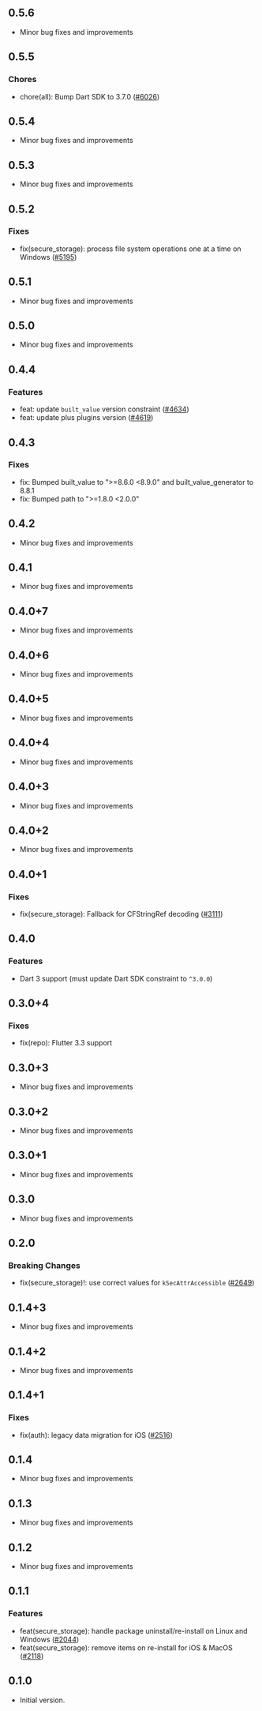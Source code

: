## 0.5.6

- Minor bug fixes and improvements

## 0.5.5

### Chores
- chore(all): Bump Dart SDK to 3.7.0 ([#6026](https://github.com/aws-amplify/amplify-flutter/pull/6026))

## 0.5.4

- Minor bug fixes and improvements

## 0.5.3

- Minor bug fixes and improvements

## 0.5.2

### Fixes
- fix(secure_storage): process file system operations one at a time on Windows ([#5195](https://github.com/aws-amplify/amplify-flutter/pull/5195))

## 0.5.1

- Minor bug fixes and improvements

## 0.5.0

- Minor bug fixes and improvements

## 0.4.4

### Features
- feat: update `built_value` version constraint ([#4634](https://github.com/aws-amplify/amplify-flutter/pull/4634))
- feat: update plus plugins version ([#4619](https://github.com/aws-amplify/amplify-flutter/pull/4619))

## 0.4.3

### Fixes
- fix: Bumped built_value to ">=8.6.0 <8.9.0" and built_value_generator to 8.8.1
- fix: Bumped path to ">=1.8.0 <2.0.0"

## 0.4.2

- Minor bug fixes and improvements

## 0.4.1

- Minor bug fixes and improvements

## 0.4.0+7

- Minor bug fixes and improvements

## 0.4.0+6

- Minor bug fixes and improvements

## 0.4.0+5

- Minor bug fixes and improvements

## 0.4.0+4

- Minor bug fixes and improvements

## 0.4.0+3

- Minor bug fixes and improvements

## 0.4.0+2

- Minor bug fixes and improvements

## 0.4.0+1

### Fixes
- fix(secure_storage): Fallback for CFStringRef decoding ([#3111](https://github.com/aws-amplify/amplify-flutter/pull/3111))

## 0.4.0

### Features
- Dart 3 support (must update Dart SDK constraint to `^3.0.0`)

## 0.3.0+4

### Fixes
- fix(repo): Flutter 3.3 support

## 0.3.0+3

- Minor bug fixes and improvements

## 0.3.0+2

- Minor bug fixes and improvements

## 0.3.0+1

- Minor bug fixes and improvements

## 0.3.0

- Minor bug fixes and improvements

## 0.2.0

### Breaking Changes
- fix(secure_storage)!: use correct values for `kSecAttrAccessible` ([#2649](https://github.com/aws-amplify/amplify-flutter/pull/2649))

## 0.1.4+3

- Minor bug fixes and improvements

## 0.1.4+2

- Minor bug fixes and improvements

## 0.1.4+1

### Fixes
- fix(auth): legacy data migration for iOS ([#2516](https://github.com/aws-amplify/amplify-flutter/pull/2516))

## 0.1.4

- Minor bug fixes and improvements

## 0.1.3

- Minor bug fixes and improvements

## 0.1.2

- Minor bug fixes and improvements

## 0.1.1

### Features
- feat(secure_storage): handle package uninstall/re-install on Linux and Windows ([#2044](https://github.com/aws-amplify/amplify-flutter/pull/2044))
- feat(secure_storage): remove items on re-install for iOS & MacOS ([#2118](https://github.com/aws-amplify/amplify-flutter/pull/2118))

## 0.1.0

- Initial version.
